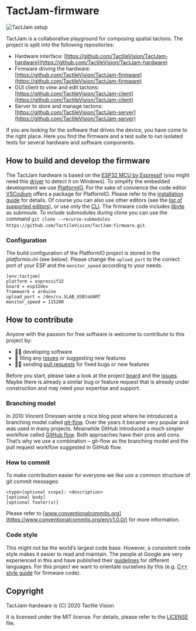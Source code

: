 # TactJam-firmware

![TactJam setup](https://github.com/TactileVision/TactJam-firmware/wiki/img/TactJam-Teaser.jpg)

TactJam is a collaborative playground for composing spatial tactons. The project is split into the following repositories:

+ Hardware interface: [https://github.com/TactileVision/TactJam-hardware](https://github.com/TactileVision/TactJam-hardware)
+ Firmware driving the hardware: [https://github.com/TactileVision/TactJam-firmware](https://github.com/TactileVision/TactJam-firmware)
+ GUI client to view and edit tactons: [https://github.com/TactileVision/TactJam-client](https://github.com/TactileVision/TactJam-client)
+ Server to store and manage tactons: [https://github.com/TactileVision/TactJam-server](https://github.com/TactileVision/TactJam-server)

If you are looking for the software that drives the device, you have come to the right place. Here you find the firmware and a test suite to run isolated tests for several hardware and software components.


## How to build and develop the firmware

The TactJam hardware is based on the [ESP32 MCU by Espressif](https://www.espressif.com/en/products/socs/esp32/overview) (you might need this [driver](https://www.silabs.com/developers/usb-to-uart-bridge-vcp-drivers) to detect it on Windows). To simplify the embedded development we use [PlatformIO](https://platformio.org/). For the sake of convience the code editor [VSCodium](https://vscodium.com/) offers a package for PlatformIO. Please refer to the [installation guide](https://docs.platformio.org/en/latest/integration/ide/vscode.html#installation) for details. Of course you can also use other editors (see the [list of supported editors](https://docs.platformio.org/en/latest/integration/ide/index.html#desktop-ide)), or use only the [CLI](https://docs.platformio.org/en/latest/core/index.html). The firmware code includes [libvtp](https://github.com/lhinderberger/libvtp) as submoule. To include submodules during clone you can use the command `git clone --recurse-submodules https://github.com/TactileVision/TactJam-firmware.git`.



### Configuration

The build configuration of the PlatformIO project is stored in the _platformio.ini_ (see below). Please change the `upload_port` to the correct port of your ESP and the `monitor_speed` according to your needs.

```
[env:tactjam]
platform = espressif32
board = esp32dev
framework = arduino
upload_port = /dev/cu.SLAB_USBtoUART
monitor_speed = 115200
```


## How to contribute

Anyone with the passion for free software is welcome to contribute to this project by:

+ 👩‍💻 developing software
+ 👾 filing any [issues](https://github.com/TactileVision/TactJam-firmware/issues)  or suggesting new features
+ 🧑‍🏭 sending [pull requests](https://github.com/TactileVision/TactJam-firmware/pulls) for fixed bugs or new features

Before you start, please take a look at the project [board](https://github.com/orgs/TactileVision/projects/1) and the [issues](https://github.com/TactileVision/TactJam-firmware/issues). Maybe there is already a similar bug or feature request that is already under construction and may need your expertise and support.


### Branching model

In 2010 Vincent Driessen wrote a nice blog post where he introduced a branching model called [git-flow](https://nvie.com/posts/a-successful-git-branching-model/). Over the years it became very popular and was used in many projects. Meanwhile GitHub introduced a much simpler workflow called [GitHub flow](https://guides.github.com/introduction/flow/). Both approaches have their pros and cons. That’s why we use a combination – git-flow as the branching model and the pull request workflow suggested in GitHub flow.


### How to commit

To make contribution easier for everyone we like use a common structure of git commit messages: 

```
<type>[optional scope]: <description>
[optional body]
[optional footer(s)]
```

Please refer to [www.conventionalcommits.org](https://www.conventionalcommits.org/en/v1.0.0/) for more information.


### Code style

This might not be the world’s largest code base. However, a consistent code style makes it easier to read and maintain. The people at Google are very experienced in this and have published their [guidelines](https://google.github.io/styleguide/) for different languages. For this project we want to orientate ourselves by this (e.g. [C++ style guide](https://google.github.io/styleguide/cppguide.html) for firmware code).


## Copyright

TactJam-hardware is (C) 2020 Tactile Vision

It is licensed under the MIT license. For details, please refer to the [LICENSE](LICENSE) file.
